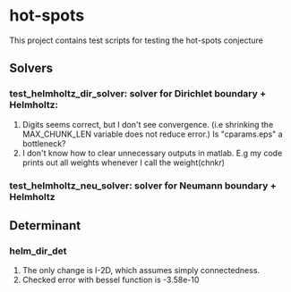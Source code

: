 # hot-spots
This project contains test scripts for testing the hot-spots conjecture

## Solvers

### test_helmholtz_dir_solver: solver for Dirichlet boundary + Helmholtz:
1. Digits seems correct, but I don't see convergence. (i.e shrinking the MAX_CHUNK_LEN 
    variable does not reduce error.) Is "cparams.eps" a bottleneck?
2. I don't know how to clear unnecessary outputs in matlab. E.g my code prints out all weights 
    whenever I call the weight(chnkr)


### test_helmholtz_neu_solver: solver for Neumann boundary + Helmholtz


## Determinant

### helm_dir_det
1. The only change is I-2D, which assumes simply connectedness.
2. Checked error with bessel function is -3.58e-10